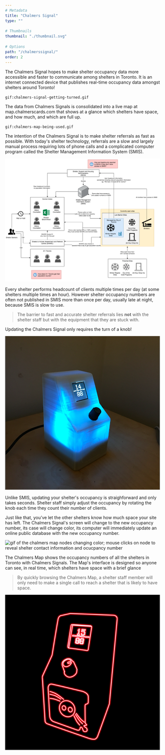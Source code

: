 ```yaml
---
# Metadata
title: "Chalmers Signal"
type: ""

# Thumbnails
thumbnail: "./thumbnail.svg"

# Options
path: "/chalmerssignal/"
order: 2
---
```


<article role="article">

The Chalmers Signal hopes to make shelter occupancy data more accessible and faster to communicate among shelters in Toronto. It is an internet connected device that publishes real-time occupancy data amongst shelters around Toronto!

</article>

`gif:chalmers-signal-getting-turned.gif`

<article role="article">

The data from Chalmers Signals is consolidated into a live map at map.chalmerscards.com that shows at a glance which shelters have space, and how much, and which are full up.

</article>

`gif:chalmers-map-being-used.gif`

<article role="article">

The intention of the Chalmers Signal is to make shelter referrals as fast as possible. With today's shelter technology, referrals are a slow and largely manual process requiring lots of phone calls and a complicated computer program called the Shelter Management Information System (SMIS).

</article>

![Basecount problem statement](images/basecountProblemStatement.png)

<article role="article">

Every shelter performs headcount of clients multiple times per day (at some shelters multiple times an hour). However shelter occupancy numbers are often not published in SMIS more than once per day, usually late at night, because SMIS is slow to use.

> The barrier to fast and accurate shelter referrals lies **not** with the shelter staff but with the equipment that they are stuck with.

</article>


<article role="article">

Updating the Chalmers Signal only requires the turn of a knob! 

</article>

![gif of the chalmers signal knob being turned up and down](images/handsome_signal.png)

<article role="article">

Unlike SMIS, updating your shelter's occupancy is straighforward and only takes seconds. Shelter staff simply adjust the occupancy by rotating the knob each time they count their number of clients. 


Just like that, you’ve let the other shelters know how much space your site has left. The Chalmers Signal's screen will change to the new occupancy number, its case will change color, its computer will immediately update an online public database with the new occupancy number.

</article>

![gif of the chalmers map nodes changing color; mouse clicks on node to reveal shelter contact information and ocucpancy number]()

<article role="article">

The Chalmers Map shows the occupancy numbers of all the shelters in Toronto with Chalmers Signals. The Map's interface is designed so anyone can see, in real time, which shelters have space with a brief glance

> By quickly browsing the Chalmers Map, a shelter staff member will only need to make a single call to reach a shelter that is likely to have space.
</article>

![Chalmers Signal Neon](images/chalmers_signal.png)